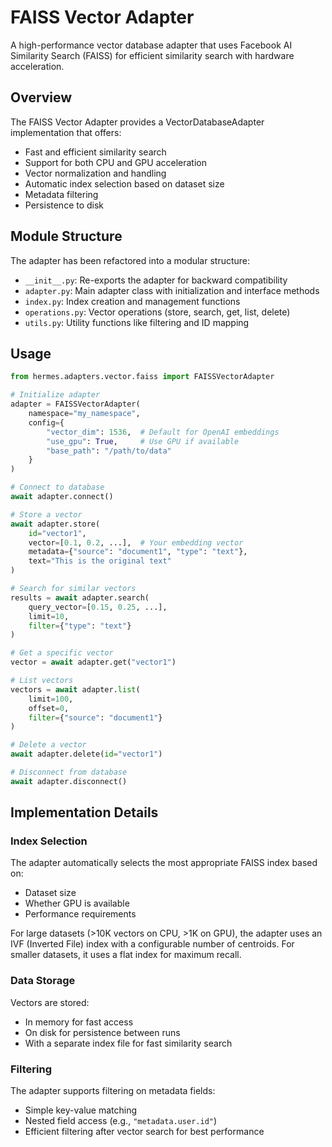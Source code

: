 # FAISS Vector Adapter

A high-performance vector database adapter that uses Facebook AI Similarity Search (FAISS) for efficient similarity search with hardware acceleration.

## Overview

The FAISS Vector Adapter provides a VectorDatabaseAdapter implementation that offers:

- Fast and efficient similarity search
- Support for both CPU and GPU acceleration
- Vector normalization and handling
- Automatic index selection based on dataset size
- Metadata filtering
- Persistence to disk

## Module Structure

The adapter has been refactored into a modular structure:

- `__init__.py`: Re-exports the adapter for backward compatibility
- `adapter.py`: Main adapter class with initialization and interface methods
- `index.py`: Index creation and management functions
- `operations.py`: Vector operations (store, search, get, list, delete)
- `utils.py`: Utility functions like filtering and ID mapping

## Usage

```python
from hermes.adapters.vector.faiss import FAISSVectorAdapter

# Initialize adapter
adapter = FAISSVectorAdapter(
    namespace="my_namespace",
    config={
        "vector_dim": 1536,  # Default for OpenAI embeddings
        "use_gpu": True,     # Use GPU if available
        "base_path": "/path/to/data"
    }
)

# Connect to database
await adapter.connect()

# Store a vector
await adapter.store(
    id="vector1",
    vector=[0.1, 0.2, ...],  # Your embedding vector
    metadata={"source": "document1", "type": "text"},
    text="This is the original text"
)

# Search for similar vectors
results = await adapter.search(
    query_vector=[0.15, 0.25, ...],
    limit=10,
    filter={"type": "text"}
)

# Get a specific vector
vector = await adapter.get("vector1")

# List vectors
vectors = await adapter.list(
    limit=100,
    offset=0,
    filter={"source": "document1"}
)

# Delete a vector
await adapter.delete(id="vector1")

# Disconnect from database
await adapter.disconnect()
```

## Implementation Details

### Index Selection

The adapter automatically selects the most appropriate FAISS index based on:

- Dataset size
- Whether GPU is available
- Performance requirements

For large datasets (>10K vectors on CPU, >1K on GPU), the adapter uses an IVF (Inverted File) index with a configurable number of centroids. For smaller datasets, it uses a flat index for maximum recall.

### Data Storage

Vectors are stored:

- In memory for fast access
- On disk for persistence between runs
- With a separate index file for fast similarity search

### Filtering

The adapter supports filtering on metadata fields:

- Simple key-value matching
- Nested field access (e.g., `"metadata.user.id"`)
- Efficient filtering after vector search for best performance